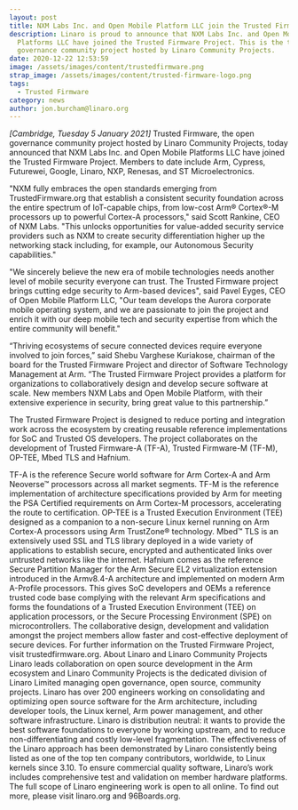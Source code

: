 ```yaml
---
layout: post
title: NXM Labs Inc. and Open Mobile Platform LLC join the Trusted Firmware Project
description: Linaro is proud to announce that NXM Labs Inc. and Open Mobile
  Platforms LLC have joined the Trusted Firmware Project. This is the the open
  governance community project hosted by Linaro Community Projects.
date: 2020-12-22 12:53:59
image: /assets/images/content/trustedfirmware.png
strap_image: /assets/images/content/trusted-firmware-logo.png
tags:
  - Trusted Firmware
category: news
author: jon.burcham@linaro.org
---
```

*\[Cambridge, Tuesday 5 January 2021]* Trusted Firmware, the open governance community project hosted by Linaro Community Projects, today announced that NXM Labs Inc. and Open Mobile Platforms LLC have joined the Trusted Firmware Project. Members to date include Arm, Cypress, Futurewei, Google, Linaro, NXP, Renesas, and ST Microelectronics.


"NXM fully embraces the open standards emerging from TrustedFirmware.org that establish a consistent security foundation across the entire spectrum of IoT-capable chips, from low-cost Arm® Cortex®-M processors up to powerful Cortex-A processors," said Scott Rankine, CEO of NXM Labs. "This unlocks opportunities for value-added security service providers such as NXM to create security differentiation higher up the networking stack including, for example, our Autonomous Security capabilities." 


"We sincerely believe the new era of mobile technologies needs another level of mobile security everyone can trust. The Trusted Firmware project brings cutting edge security to Arm-based devices", said Pavel Eyges, CEO of Open Mobile Platform LLC, "Our team develops the Aurora corporate mobile operating system, and we are passionate to join the project and enrich it with our deep mobile tech and security expertise from which the entire community will benefit."


“Thriving ecosystems of secure connected devices require everyone involved to join forces,” said Shebu Varghese Kuriakose, chairman of the board for the Trusted Firmware Project and director of Software Technology Management at Arm. “The Trusted Firmware Project provides a platform for organizations to collaboratively design and develop secure software at scale. New members NXM Labs and Open Mobile Platform, with their extensive experience in security, bring great value to this partnership.”


The Trusted Firmware Project is designed to reduce porting and integration work across the ecosystem by creating reusable reference implementations for SoC and Trusted OS developers. The project collaborates on the development of Trusted Firmware-A (TF-A), Trusted Firmware-M (TF-M), OP-TEE, Mbed TLS and Hafnium.


TF-A is the reference Secure world software for Arm Cortex-A and Arm Neoverse™ processors across all market segments. TF-M is the reference implementation of architecture specifications provided by Arm for meeting the PSA Certified requirements on Arm Cortex-M processors, accelerating the route to certification. OP-TEE is a Trusted Execution Environment (TEE) designed as a companion to a non-secure Linux kernel running on Arm Cortex-A processors using Arm TrustZone® technology. 
Mbed™ TLS is an extensively used SSL and TLS library deployed in a wide variety of applications to establish secure, encrypted and authenticated links over untrusted networks like the internet. Hafnium comes as the reference Secure Partition Manager for the Arm Secure EL2 virtualization extension introduced in the Armv8.4-A architecture and implemented on modern Arm A-Profile processors. 
This gives SoC developers and OEMs a reference trusted code base complying with the relevant Arm specifications and forms the foundations of a Trusted Execution Environment (TEE) on application processors, or the Secure Processing Environment (SPE) on microcontrollers. The collaborative design, development and validation amongst the project members allow faster and cost-effective deployment of secure devices.
For further information on the Trusted Firmware Project, visit trustedfirmware.org.
About Linaro and Linaro Community Projects
Linaro leads collaboration on open source development in the Arm ecosystem and Linaro Community Projects is the dedicated division of Linaro Limited managing open governance, open source, community projects. Linaro has over 200 engineers working on consolidating and optimizing open source software for the Arm architecture, including developer tools, the Linux kernel, Arm power management, and other software infrastructure. Linaro is distribution neutral: it wants to provide the best software foundations to everyone by working upstream, and to reduce non-differentiating and costly low-level fragmentation. The effectiveness of the Linaro approach has been demonstrated by Linaro consistently being listed as one of the top ten company contributors, worldwide, to Linux kernels since 3.10. To ensure commercial quality software, Linaro’s work includes comprehensive test and validation on member hardware platforms. The full scope of Linaro engineering work is open to all online. To find out more, please visit linaro.org and 96Boards.org.